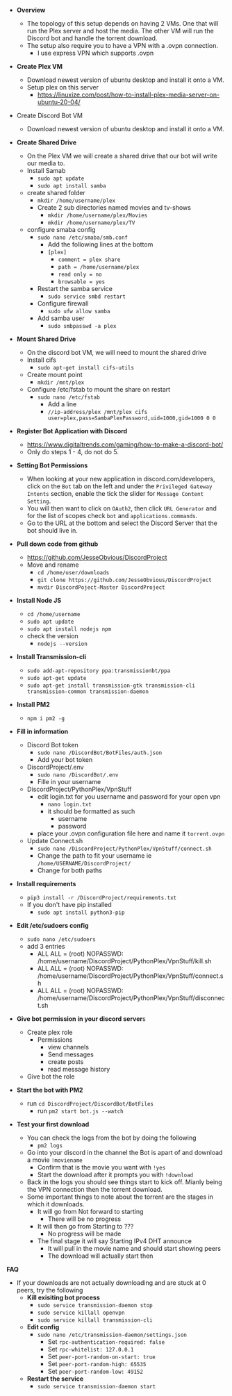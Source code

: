 - **Overview**
	- The topology of this setup depends on having 2 VMs. One that will run the Plex server and host the media. The other VM will run the Discord bot and handle the torrent download.
	- The setup also require you to have a VPN with a .ovpn connection.
		- I use express VPN which supports .ovpn

- **Create Plex VM**
	- Download newest version of ubuntu desktop and install it onto a VM.
	- Setup plex on this server
		- https://linuxize.com/post/how-to-install-plex-media-server-on-ubuntu-20-04/
- Create Discord Bot VM
	- Download newest version of ubuntu desktop and install it onto a VM.

- **Create Shared Drive**
	- On the Plex VM we will create a shared drive that our bot will write our media to.
	- Install Samab
		- `sudo apt update`
		- `sudo apt install samba`
	- create shared folder
		- `mkdir /home/username/plex`
		- Create 2 sub directories named movies and tv-shows
			- `mkdir /home/username/plex/Movies`
			- `mkdir /home/username/plex/TV`
	- configure smaba config
		- `sudo nano /etc/smaba/smb.conf`
			- Add the following lines at the bottom
			- `[plex]`
				- `comment = plex share`
				- `path = /home/username/plex`
				- `read only = no`
				- `browsable = yes`
		- Restart the samba service
			- `sudo service smbd restart`
		- Configure firewall
			- `sudo ufw allow samba`
		- Add samba user
			- `sudo smbpasswd -a plex`

- **Mount Shared Drive**
	- On the discord bot VM, we will need to mount the shared drive
	- Install cifs
		- `sudo apt-get install cifs-utils`
	- Create mount point
		- `mkdir /mnt/plex`
	- Configure /etc/fstab to mount the share on restart
		- `sudo nano /etc/fstab`
			- Add a line
			- `//ip-address/plex /mnt/plex cifs user=plex,pass=SambaPlexPassword,uid=1000,gid=1000 0 0`

- **Register Bot Application with Discord**
	- https://www.digitaltrends.com/gaming/how-to-make-a-discord-bot/
	- Only do steps 1 - 4, do not do 5.

- **Setting Bot Permissions**
	- When looking at your new application in discord.com/developers, click on the `Bot` tab on the left and under the `Privileged Gateway Intents` section, enable 	  the tick the slider for `Message Content Setting`.
	- You will then want to click on `OAuth2`, then click `URL Generator` and for the list of scopes check `bot` and `applications.commands`.
	- Go to the URL at the bottom and select the Discord Server that the bot should live in.

- **Pull down code from github**
	- https://github.com/JesseObvious/DiscordProject
	- Move and rename
		- `cd /home/user/downloads`
		- `git clone https://github.com/JesseObvious/DiscordProject`
		- `mvdir DiscordPoject-Master DiscordProject`

- **Install Node JS**
	- `cd /home/username`
	- `sudo apt update`
	- `sudo apt install nodejs npm`
	- check the version
		- `nodejs --version`

- **Install Transmission-cli**
	- `sudo add-apt-repository ppa:transmissionbt/ppa`
	- `sudo apt-get update`
	- `sudo apt-get install transmission-gtk transmission-cli transmission-common transmission-daemon`

- **Install PM2**
	- `npm i pm2 -g`

- **Fill in information**
	- Discord Bot token
		- `sudo nano /DiscordBot/BotFiles/auth.json`
		- Add your bot token
	- DiscordProject/.env
		- `sudo nano /DiscordBot/.env`
		- Fille in your username
	- DiscordProject/PythonPlex/VpnStuff
		- edit login.txt for you username and password for your open vpn
			- `nano login.txt`
			- it should be formatted as such
				- username
				- password
		- place your .ovpn configuration file here and name it `torrent.ovpn`
	- Update Connect.sh
		- `sudo nano /DiscordProject/PythonPlex/VpnStuff/connect.sh`
		- Change the path to fit your username ie `/home/USERNAME/DiscordProject/`
		- Change for both paths

- **Install requirements**
	- `pip3 install -r /DiscordProject/requirements.txt`
	- If you don't have pip installed
		- `sudo apt install python3-pip`

- **Edit /etc/sudoers config**
	- `sudo nano /etc/sudoers`
	- add 3 entries
		- ALL ALL = (root) NOPASSWD: /home/username/DiscordProject/PythonPlex/VpnStuff/kill.sh
		- ALL ALL = (root) NOPASSWD: /home/username/DiscordProject/PythonPlex/VpnStuff/connect.sh
		- ALL ALL = (root) NOPASSWD: /home/username/DiscordProject/PythonPlex/VpnStuff/disconnect.sh


- **Give bot permission in your discord server**s
	- Create plex role 
		- Permissions
			- view channels
			- Send messages
			- create posts
			- read message history
	- Give bot the role

- **Start the bot with PM2**
	- run `cd DiscordProject/DiscordBot/BotFiles`
		- run `pm2 start bot.js --watch`

- **Test your first download**
	- You can check the logs from the bot by doing the following
		- `pm2 logs`
	- Go into your discord in the channel the Bot is apart of and download a movie `!moviename`
		- Confirm that is the movie you want with `!yes`
		- Start the download after it prompts you with `!download`
	- Back in the logs you should see things start to kick off. Mianly being the VPN connection then the torrent download. 
	- Some important things to note about the torrent are the stages in which it downloads.
		- It will go from Not forward to starting
			- There will be no progress
		- It will then go from Starting to ???
			- No progress will be made
		- The final stage it will say Starting IPv4 DHT announce
			- It will pull in the movie name and should start showing peers
			- The download will actually start then

**FAQ**
- If your downloads are not actually downloading and are stuck at 0 peers, try the following
	- **Kill exisiting bot process**
		- `sudo service transmission-daemon stop`
		- `sudo service killall openvpn`
		- `sudo service killall transmission-cli`
	- **Edit config**
		- `sudo nano /etc/transmission-daemon/settings.json`
			- Set `rpc-authentication-required: false`
			- Set `rpc-whitelist: 127.0.0.1`
			- Set `peer-port-random-on-start: true`
			- Set `peer-port-random-high: 65535`
			- Set `peer-port-random-low: 49152 `
	- **Restart the service**
		- `sudo service transmission-daemon start`
